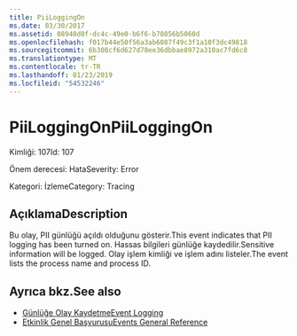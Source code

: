 ```yaml
---
title: PiiLoggingOn
ms.date: 03/30/2017
ms.assetid: 08940d0f-dc4c-49e0-b6f6-b70856b5060d
ms.openlocfilehash: f017b44e50f56a3ab6087f49c3f1a10f3dc49818
ms.sourcegitcommit: 6b308cf6d627d78ee36dbbae8972a310ac7fd6c8
ms.translationtype: MT
ms.contentlocale: tr-TR
ms.lasthandoff: 01/23/2019
ms.locfileid: "54532246"
---
```

# <a name="piiloggingon"></a><span data-ttu-id="3272c-102">PiiLoggingOn</span><span class="sxs-lookup"><span data-stu-id="3272c-102">PiiLoggingOn</span></span>
<span data-ttu-id="3272c-103">Kimliği: 107</span><span class="sxs-lookup"><span data-stu-id="3272c-103">Id: 107</span></span>  
  
 <span data-ttu-id="3272c-104">Önem derecesi: Hata</span><span class="sxs-lookup"><span data-stu-id="3272c-104">Severity: Error</span></span>  
  
 <span data-ttu-id="3272c-105">Kategori: İzleme</span><span class="sxs-lookup"><span data-stu-id="3272c-105">Category: Tracing</span></span>  
  
## <a name="description"></a><span data-ttu-id="3272c-106">Açıklama</span><span class="sxs-lookup"><span data-stu-id="3272c-106">Description</span></span>  
 <span data-ttu-id="3272c-107">Bu olay, PII günlüğü açıldı olduğunu gösterir.</span><span class="sxs-lookup"><span data-stu-id="3272c-107">This event indicates that PII logging has been turned on.</span></span> <span data-ttu-id="3272c-108">Hassas bilgileri günlüğe kaydedilir.</span><span class="sxs-lookup"><span data-stu-id="3272c-108">Sensitive information will be logged.</span></span> <span data-ttu-id="3272c-109">Olay işlem kimliği ve işlem adını listeler.</span><span class="sxs-lookup"><span data-stu-id="3272c-109">The event lists the process name and process ID.</span></span>  
  
## <a name="see-also"></a><span data-ttu-id="3272c-110">Ayrıca bkz.</span><span class="sxs-lookup"><span data-stu-id="3272c-110">See also</span></span>
- [<span data-ttu-id="3272c-111">Günlüğe Olay Kaydetme</span><span class="sxs-lookup"><span data-stu-id="3272c-111">Event Logging</span></span>](../../../../../docs/framework/wcf/diagnostics/event-logging/index.md)
- [<span data-ttu-id="3272c-112">Etkinlik Genel Başvurusu</span><span class="sxs-lookup"><span data-stu-id="3272c-112">Events General Reference</span></span>](../../../../../docs/framework/wcf/diagnostics/event-logging/events-general-reference.md)
